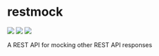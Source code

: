 # restmock
[![](https://travis-ci.org/lucasfarre/restmock.svg?branch=develop)](https://travis-ci.org/lucasfarre/restmock)
[![](https://codecov.io/gh/lucasfarre/restmock/branch/develop/graph/badge.svg)](https://codecov.io/gh/lucasfarre/restmock)
[![](https://img.shields.io/badge/license-MIT-blue.svg)](./LICENSE)

A REST API for mocking other REST API responses
